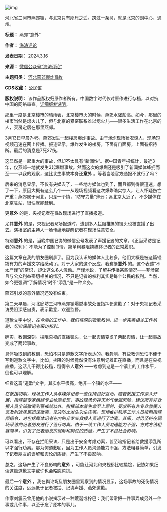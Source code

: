 ![img](https://chinadigitaltimes.net/chinese/files/2024/03/post-705976-65f5846ec4287.)


河北省三河市燕郊镇，与北京只有咫尺之遥。跨过一条河，就是北京的副中心，通州。




**标题：** 燕郊“意外”  

**作者：** [海涛评论](https://chinadigitaltimes.net/space/海涛评论)  

**发表日期：** 2024.3.16  

**来源：** [微信公众号“海涛评论”](https://web.archive.org/web/20240316113616/https://mp.weixin.qq.com/s/oDv7AXURHuWAVuOuQkoiAw)  

**主题归类：** [河北燕郊爆炸事故](https://chinadigitaltimes.net/space/河北燕郊爆炸事故)  

**CDS收藏：** [公民馆](https://chinadigitaltimes.net/space/%E5%85%AC%E6%B0%91%E9%A6%86)  

**版权说明：** 该作品版权归原作者所有。中国数字时代仅对原作进行存档，以对抗中国的网络审查。[详细版权说明](https://chinadigitaltimes.net/chinese/copyright)。


那里一度是北京楼市的晴雨表，北京楼市火的时候，燕郊水涨船高。如今，那里的楼市当然是熄火儿了，但与北京的紧密联系难以熄火儿——很多生活工作在北京的人，买房定居在那里燕郊。


3月13日早晨7:45，燕郊发生一起楼房爆炸事故。由于爆炸现场状况惊人，现场短视频迅速在网上传播。报道显示，爆炸发生的楼房，下面有门面房，上面有招待所。最后的消息是7死27伤。


这显然是一起重大的事故，但却不太具有“新闻性”。据中国青年报统计，最近3年，仅燕郊一地就发生3起爆燃事故。然而这次的爆燃还是吸引了新闻媒体蜂拥而至——以我的观察，这比发生事故本身还**意外** 。等着当地官方通报不就行了吗？


后来的消息显示，不仅有央媒去了，一些地方媒体也到了，而且都到得很迅速。想了一下，原因大概有这么几个——从现场视频看这次爆炸确实惊人，让人怀疑伤亡严重；燕郊属于河北，只是一个镇，“防守力量”薄弱；离北京太近了，不少媒体在北京驻站，很快就能赶到。


更**意外** 的是，央视记者在事故现场进行了直播报道。


尤其**意外** 的是，央视记者现场报道时，遭到多人拦阻推搡的镜头也被直播了出去。演播室的主持人一脸懵逼地提醒记者在现场注意安全。


特别**意外** 的是，当晚中国记协的微信公号发表了声援记者的文章，《正当采访是记者的权利》：不能为了控制舆情，简单粗暴阻挠媒体记者的正常履职。


这篇文章在我的朋友圈刷屏了。因为我认识的媒体人比较多，他们大概是被这篇铿锵有力的声援文字给感动了。对于大家的这个反应，我也挺**意外** 的。这个表述“不太严谨”的常识，却让这么多人激动。严谨地说，了解并传播某些情况——非涉密且与公众利益密切相关的情况，不只是记者的权利其实是每个公民的权利。当然，如今更强调“了解情况”时不“添乱”是一种义务。


燕郊引发的意外情况还没有结束。


第二天早晨，河北廊坊三河市燕郊镇爆燃事故处置指挥部道歉了：对于央视记者采访受阻深感自责，表示歉意，欢迎监督。


道歉文字中说，*在今后的工作中，我们将深刻吸取教训，进一步完善相关工作机制，切实保障记者采访权利。*


确实，教训深刻。拦阻央视的直播镜头，让一起舆情变成了两起舆情，让一起事故变成了两起事故。


具体吸取到的教训，恐怕不只是道歉文字所表达的。我猜测，有些教训恐怕不便于写到道歉文字中，比如，拦阻的时候竟然没有注意到记者正在直播，而且是在央视直播。这活儿干得比较糙，糙得令人**意外** ——考虑到这是一个镇上的工作水平，倒也可以理解。


细看这篇“道歉”文字，其实水平很高，绝非一个镇的水平——


*在救援初期，现场工作人员与媒体记者一直保持良好互动。随着救援工作深入开展，指挥部专家组经专业检测发现，事故现场仍存天然气泄漏风险，建议所有非救援人员全部撤离到警戒线以外。指挥部本着生命至上原则，要求所有非专业救援人员及附近居民迅速撤离，坚决防止发生次生灾害。现场维护秩序工作人员按照指挥部指令，对包括媒体记者在内的非专业救援人员进行了劝离。其间，对仍坚持在现场采访的记者朋友进行了强行劝离。由于一线工作人员沟通能力不强，方式方法粗暴简单，引发了记者朋友的误解和舆论的质疑，产生了不良社会影响。*


可以看出，不存在拦阻采访，只是出于安全考虑劝离，甚至暗指记者给救援添乱所以才强行劝离。那为何道歉呢，因为工作人员沟通能力不强，方法粗暴简单，引发了记者朋友的误解和舆论的质疑，产生了不良影响。


总之，这场产生了不良影响的**意外** ，可能让河北和央视都比较尴尬，记协如果细读这篇道歉文字或许也会略感尴尬。


最后一个**意外** ，我在舆论场及朋友圈里观察到的情况显示，这场事故的死伤情况的关注度，远远低于记者被拦、记协声援、燕郊道歉。


作家刘震云曾用他的小说揭示过一种荒诞或拧巴：我们常常把一件事弄成另外一件事或几件事，以至于忘了原本的事儿。

